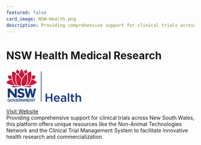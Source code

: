 ```yaml
---
featured: false
card_image: NSW-Health.png
description: Providing comprehensive support for clinical trials across New South Wales, this platform offers unique resources like the Non-Animal Technologies Network and the Clinical Trial Management System to facilitate innovative health research and commercialization.
---
```


# NSW Health Medical Research
<img src="NSW-Health.png" alt="Logo" style="max-width: 200px; height: auto;">

<a href="https://www.medicalresearch.nsw.gov.au/clinical-trial-management-system/">Visit Website</a>  
Providing comprehensive support for clinical trials across New South Wales, this platform offers unique resources like the Non-Animal Technologies Network and the Clinical Trial Management System to facilitate innovative health research and commercialization.
